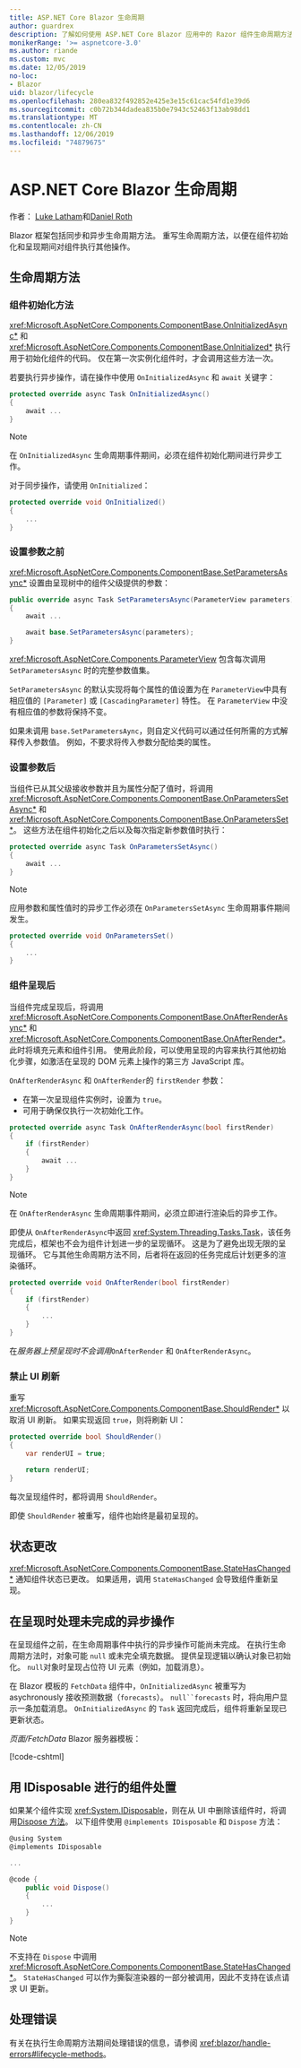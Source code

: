 ```yaml
---
title: ASP.NET Core Blazor 生命周期
author: guardrex
description: 了解如何使用 ASP.NET Core Blazor 应用中的 Razor 组件生命周期方法。
monikerRange: '>= aspnetcore-3.0'
ms.author: riande
ms.custom: mvc
ms.date: 12/05/2019
no-loc:
- Blazor
uid: blazor/lifecycle
ms.openlocfilehash: 280ea832f492852e425e3e15c61cac54fd1e39d6
ms.sourcegitcommit: c0b72b344dadea835b0e7943c52463f13ab98dd1
ms.translationtype: MT
ms.contentlocale: zh-CN
ms.lasthandoff: 12/06/2019
ms.locfileid: "74879675"
---
```

# <a name="aspnet-core-opno-locblazor-lifecycle"></a>ASP.NET Core Blazor 生命周期

作者： [Luke Latham](https://github.com/guardrex)和[Daniel Roth](https://github.com/danroth27)

Blazor 框架包括同步和异步生命周期方法。 重写生命周期方法，以便在组件初始化和呈现期间对组件执行其他操作。

## <a name="lifecycle-methods"></a>生命周期方法

### <a name="component-initialization-methods"></a>组件初始化方法

<xref:Microsoft.AspNetCore.Components.ComponentBase.OnInitializedAsync*> 和 <xref:Microsoft.AspNetCore.Components.ComponentBase.OnInitialized*> 执行用于初始化组件的代码。 仅在第一次实例化组件时，才会调用这些方法一次。

若要执行异步操作，请在操作中使用 `OnInitializedAsync` 和 `await` 关键字：

```csharp
protected override async Task OnInitializedAsync()
{
    await ...
}
```

> [!NOTE]
> 在 `OnInitializedAsync` 生命周期事件期间，必须在组件初始化期间进行异步工作。

对于同步操作，请使用 `OnInitialized`：

```csharp
protected override void OnInitialized()
{
    ...
}
```

### <a name="before-parameters-are-set"></a>设置参数之前

<xref:Microsoft.AspNetCore.Components.ComponentBase.SetParametersAsync*> 设置由呈现树中的组件父级提供的参数：

```csharp
public override async Task SetParametersAsync(ParameterView parameters)
{
    await ...

    await base.SetParametersAsync(parameters);
}
```

<xref:Microsoft.AspNetCore.Components.ParameterView> 包含每次调用 `SetParametersAsync` 时的完整参数值集。

`SetParametersAsync` 的默认实现将每个属性的值设置为在 `ParameterView`中具有相应值的 `[Parameter]` 或 `[CascadingParameter]` 特性。 在 `ParameterView` 中没有相应值的参数将保持不变。

如果未调用 `base.SetParametersAync`，则自定义代码可以通过任何所需的方式解释传入参数值。 例如，不要求将传入参数分配给类的属性。

### <a name="after-parameters-are-set"></a>设置参数后

当组件已从其父级接收参数并且为属性分配了值时，将调用 <xref:Microsoft.AspNetCore.Components.ComponentBase.OnParametersSetAsync*> 和 <xref:Microsoft.AspNetCore.Components.ComponentBase.OnParametersSet*>。 这些方法在组件初始化之后以及每次指定新参数值时执行：

```csharp
protected override async Task OnParametersSetAsync()
{
    await ...
}
```

> [!NOTE]
> 应用参数和属性值时的异步工作必须在 `OnParametersSetAsync` 生命周期事件期间发生。

```csharp
protected override void OnParametersSet()
{
    ...
}
```

### <a name="after-component-render"></a>组件呈现后

当组件完成呈现后，将调用 <xref:Microsoft.AspNetCore.Components.ComponentBase.OnAfterRenderAsync*> 和 <xref:Microsoft.AspNetCore.Components.ComponentBase.OnAfterRender*>。 此时将填充元素和组件引用。 使用此阶段，可以使用呈现的内容来执行其他初始化步骤，如激活在呈现的 DOM 元素上操作的第三方 JavaScript 库。

`OnAfterRenderAsync` 和 `OnAfterRender`的 `firstRender` 参数：

* 在第一次呈现组件实例时，设置为 `true`。
* 可用于确保仅执行一次初始化工作。

```csharp
protected override async Task OnAfterRenderAsync(bool firstRender)
{
    if (firstRender)
    {
        await ...
    }
}
```

> [!NOTE]
> 在 `OnAfterRenderAsync` 生命周期事件期间，必须立即进行渲染后的异步工作。
>
> 即使从 `OnAfterRenderAsync`中返回 <xref:System.Threading.Tasks.Task>，该任务完成后，框架也不会为组件计划进一步的呈现循环。 这是为了避免出现无限的呈现循环。 它与其他生命周期方法不同，后者将在返回的任务完成后计划更多的渲染循环。

```csharp
protected override void OnAfterRender(bool firstRender)
{
    if (firstRender)
    {
        ...
    }
}
```

在*服务器上预呈现时不会调用*`OnAfterRender` 和 `OnAfterRenderAsync`。

### <a name="suppress-ui-refreshing"></a>禁止 UI 刷新

重写 <xref:Microsoft.AspNetCore.Components.ComponentBase.ShouldRender*> 以取消 UI 刷新。 如果实现返回 `true`，则将刷新 UI：

```csharp
protected override bool ShouldRender()
{
    var renderUI = true;

    return renderUI;
}
```

每次呈现组件时，都将调用 `ShouldRender`。

即使 `ShouldRender` 被重写，组件也始终是最初呈现的。

## <a name="state-changes"></a>状态更改

<xref:Microsoft.AspNetCore.Components.ComponentBase.StateHasChanged*> 通知组件状态已更改。 如果适用，调用 `StateHasChanged` 会导致组件重新呈现。

## <a name="handle-incomplete-async-actions-at-render"></a>在呈现时处理未完成的异步操作

在呈现组件之前，在生命周期事件中执行的异步操作可能尚未完成。 在执行生命周期方法时，对象可能 `null` 或未完全填充数据。 提供呈现逻辑以确认对象已初始化。 `null`对象时呈现占位符 UI 元素（例如，加载消息）。

在 Blazor 模板的 `FetchData` 组件中，`OnInitializedAsync` 被重写为 asychronously 接收预测数据（`forecasts`）。 `null``forecasts` 时，将向用户显示一条加载消息。 `OnInitializedAsync` 的 `Task` 返回完成后，组件将重新呈现已更新状态。

*页面/FetchData* Blazor 服务器模板：

[!code-cshtml[](lifecycle/samples_snapshot/3.x/FetchData.razor?highlight=9,21,25)]

## <a name="component-disposal-with-idisposable"></a>用 IDisposable 进行的组件处置

如果某个组件实现 <xref:System.IDisposable>，则在从 UI 中删除该组件时，将调用[Dispose 方法](/dotnet/standard/garbage-collection/implementing-dispose)。 以下组件使用 `@implements IDisposable` 和 `Dispose` 方法：

```csharp
@using System
@implements IDisposable

...

@code {
    public void Dispose()
    {
        ...
    }
}
```

> [!NOTE]
> 不支持在 `Dispose` 中调用 <xref:Microsoft.AspNetCore.Components.ComponentBase.StateHasChanged*>。 `StateHasChanged` 可以作为撕裂渲染器的一部分被调用，因此不支持在该点请求 UI 更新。

## <a name="handle-errors"></a>处理错误

有关在执行生命周期方法期间处理错误的信息，请参阅 <xref:blazor/handle-errors#lifecycle-methods>。
